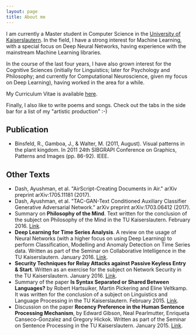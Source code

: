 ```yaml
---
layout: page
title: About me
---
```


<!--p class="message">
  Put here something interesting...
</p-->

I am currently a Master student in Computer Science in the
[University of Kaiserslautern]. In the field, I have a strong interest for
Machine Learning, with a special focus on Deep Neural Networks, having
experience with the mainstream Machine Learning libraries.

In the course of the last four years, I have also grown interest for the
Cognitive Sciences (initially for Linguistics; later for Psychology and
Philosophy; and currently for Computational Neuroscience, given my focus
on Deep Learning), having worked in the area for a while.

My Curriculum Vitae is available
[here](https://drive.google.com/open?id=0B2-sLZMv4F61VG5OcVlKeDVtQk0).


Finally, I also like to write poems and songs. Check out the tabs in the
side bar for a list of my "artistic production" :-)

[University of Kaiserslautern]: https://www.uni-kl.de "TU KL"


## Publication

 *  Binsfeld, R., Gamboa, J., & Walter, M. (2011, August). Visual patterns in
    the plant kingdom. In 2011 24th SIBGRAPI Conference on Graphics, Patterns
    and Images (pp. 86-92). IEEE.

## Other Texts

 *  Dash, Ayushman, et al. "AirScript-Creating Documents in Air." arXiv preprint
    arXiv:1705.11181 (2017).
 *  Dash, Ayushman, et al. "TAC-GAN-Text Conditioned Auxiliary Classifier
    Generative Adversarial Network." arXiv preprint arXiv:1703.06412 (2017).
 *  Summary on **Philosophy of the Mind**. Text written for the conclusion of
    the subject on Philosophy of the Mind in the TU Kaiserslautern. February
    2016.
    [Link](https://drive.google.com/open?id=0B2-sLZMv4F61Q1BGM1NSdTR0UDQ).
 *  **Deep Learning for Time Series Analysis**. A review on the usage of Neural
    Networks (with a higher focus on using Deep Learning) to perform
    Classification, Modelling and Anomaly Detection on Time Series data. Written
    as part of the Seminar on Collaborative Intelligence in the TU
    Kaiserslautern. January 2016.
    [Link](https://drive.google.com/open?id=0B2-sLZMv4F61VTUzQXRyNXc3c2c).
 *  **Security Techniques for Relay Attacks against Passive Keyless Entry & Start**.
    Written as an exercise for the subject on Network Security in the TU
    Kaiserslautern. January 2016.
    [Link](https://drive.google.com/open?id=0B2-sLZMv4F61OXFoX2tLZWw5RDQ).
 *  Summary of the paper **Is Syntax Separated or Shared Between Languages?** by
    Robert Hartsuiker, Martin Pickering and Eline Veltkamp. It was written for
    the conclusion of a subject on Linguistics and Language Processing in the TU
    Kaiserslautern. February 2015.
    [Link](https://drive.google.com/open?id=0B2-sLZMv4F61bXBRSWdPSVNVTU0).
 *  Discussion on the paper **Recency Preference in the Human Sentence
    Processing Mechanism**, by Edward Gibson, Neal Pearlmutter, Enriqueta
    Canseco-Gonzalez and Gregory Hickok. Written as part of the Seminar on
    Sentence Processing in the TU Kaiserslautern. January 2015.
    [Link](https://drive.google.com/open?id=0B2-sLZMv4F61Q3RJQ05Gb05SLU0).



